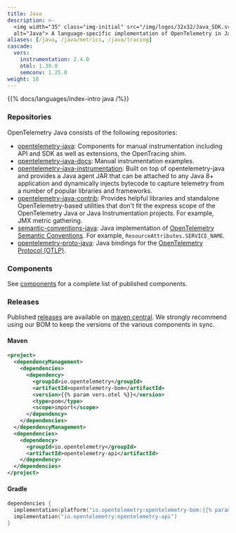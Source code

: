 ```yaml
---
title: Java
description: >-
  <img width="35" class="img-initial" src="/img/logos/32x32/Java_SDK.svg"
  alt="Java"> A language-specific implementation of OpenTelemetry in Java.
aliases: [/java, /java/metrics, /java/tracing]
cascade:
  vers:
    instrumentation: 2.4.0
    otel: 1.39.0
    semconv: 1.25.0
weight: 18
---
```


{{% docs/languages/index-intro java /%}}

### Repositories

OpenTelemetry Java consists of the following repositories:

- [opentelemetry-java](https://github.com/open-telemetry/opentelemetry-java):
  Components for manual instrumentation including API and SDK as well as
  extensions, the OpenTracing shim.
- [opentelemetry-java-docs][]: Manual instrumentation examples.
- [opentelemetry-java-instrumentation](https://github.com/open-telemetry/opentelemetry-java-instrumentation):
  Built on top of opentelemetry-java and provides a Java agent JAR that can be
  attached to any Java 8+ application and dynamically injects bytecode to
  capture telemetry from a number of popular libraries and frameworks.
- [opentelemetry-java-contrib](https://github.com/open-telemetry/opentelemetry-java-contrib):
  Provides helpful libraries and standalone OpenTelemetry-based utilities that
  don't fit the express scope of the OpenTelemetry Java or Java Instrumentation
  projects. For example, JMX metric gathering.
- [semantic-conventions-java](https://github.com/open-telemetry/semantic-conventions-java):
  Java implementation of
  [OpenTelemetry Semantic Conventions](/docs/specs/semconv/). For example,
  `ResourceAttributes.SERVICE_NAME`.
- [opentelemetry-proto-java](https://github.com/open-telemetry/opentelemetry-proto-java):
  Java bindings for the [OpenTelemetry Protocol (OTLP)](/docs/specs/otlp/).

### Components

See [components] for a complete list of published components.

### Releases

Published [releases][] are available on [maven central][]. We strongly recommend
using our BOM to keep the versions of the various components in sync.

#### Maven

```xml
<project>
  <dependencyManagement>
    <dependencies>
      <dependency>
        <groupId>io.opentelemetry</groupId>
        <artifactId>opentelemetry-bom</artifactId>
        <version>{{% param vers.otel %}}</version>
        <type>pom</type>
        <scope>import</scope>
      </dependency>
    </dependencies>
  </dependencyManagement>
  <dependencies>
    <dependency>
      <groupId>io.opentelemetry</groupId>
      <artifactId>opentelemetry-api</artifactId>
    </dependency>
  </dependencies>
</project>
```

#### Gradle

```kotlin
dependencies {
  implementation(platform("io.opentelemetry:opentelemetry-bom:{{% param vers.otel %}}"))
  implementation("io.opentelemetry:opentelemetry-api")
}
```

[maven central]: https://mvnrepository.com/artifact/io.opentelemetry
[opentelemetry-java-docs]:
  https://github.com/open-telemetry/opentelemetry-java-docs#java-opentelemetry-examples
[releases]: https://github.com/open-telemetry/opentelemetry-java/releases
[components]: https://github.com/open-telemetry/opentelemetry-java#releases
